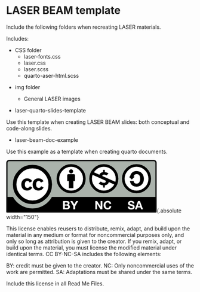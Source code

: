 # LASER BEAM template

Include the following folders when recreating LASER materials.

Includes:

 * CSS folder
   - laser-fonts.css
   - laser.css
   - laser.scss
   - quarto-aser-html.scss
  
- img folder
  - General LASER images
 
- laser-quarto-slides-template

Use this template when creating LASER BEAM slides: both conceptual and code-along slides.

- laser-beam-doc-example

Use this example as a template when creating quarto documents.

![](img/ccomons.png){.absolute width="150"}

This license enables reusers to distribute, remix, adapt, and build upon the material in any medium or format for noncommercial purposes only, and only so long as attribution is given to the creator. If you remix, adapt, or build upon the material, you must license the modified material under identical terms. CC BY-NC-SA includes the following elements:

 BY: credit must be given to the creator.
 NC: Only noncommercial uses of the work are permitted.
 SA: Adaptations must be shared under the same terms.
 
 Include this license in all Read Me Files.
